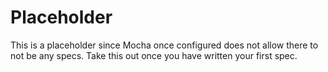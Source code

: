 # Placeholder

This is a placeholder since Mocha once configured does not allow there to not be any specs.
Take this out once you have written your first spec.
